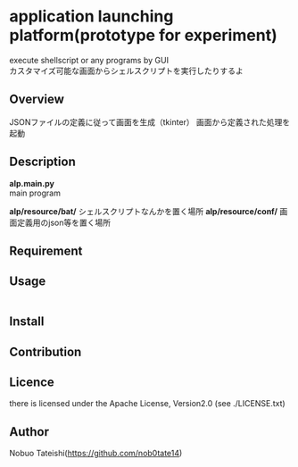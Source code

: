 # application launching platform(prototype for experiment)

execute shellscript or any programs by GUI  
カスタマイズ可能な画面からシェルスクリプトを実行したりするよ  

## Overview
 JSONファイルの定義に従って画面を生成（tkinter）
 画面から定義された処理を起動
 

## Description
**alp.main.py**  
main program

**alp/resource/bat/**
シェルスクリプトなんかを置く場所
**alp/resource/conf/**
画面定義用のjson等を置く場所

## Requirement

## Usage
```

```

## Install

## Contribution

## Licence
there is licensed under the Apache License, Version2.0
(see ./LICENSE.txt)

## Author
Nobuo Tateishi(https://github.com/nob0tate14)
